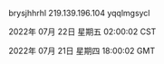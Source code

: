 brysjhhrhl 219.139.196.104 yqqlmgsycl

2022年 07月 22日 星期五 02:00:02 CST

2022年 07月 21日 星期四 18:00:02 GMT
